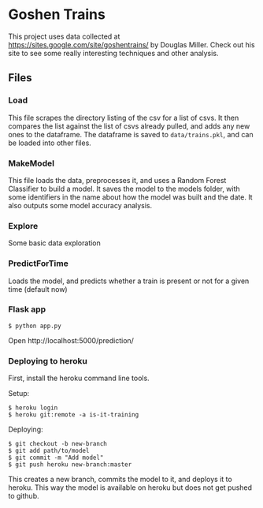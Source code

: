 # Goshen Trains

This project uses data collected at https://sites.google.com/site/goshentrains/ by Douglas Miller. Check out his site to see some really interesting techniques and other analysis.

## Files

### Load

This file scrapes the directory listing of the csv for a list of csvs. It then compares the list against the list of csvs already pulled, and adds any new ones to the dataframe. The dataframe is saved to `data/trains.pkl`, and can be loaded into other files.

### MakeModel

This file loads the data, preprocesses it, and uses a Random Forest Classifier to build a model. It saves the model to the models folder, with some identifiers in the name about how the model was built and the date. It also outputs some model accuracy analysis.

### Explore

Some basic data exploration

### PredictForTime

Loads the model, and predicts whether a train is present or not for a given time (default now)

### Flask app

```
$ python app.py
```

Open http://localhost:5000/prediction/

### Deploying to heroku

First, install the heroku command line tools.

Setup:

```
$ heroku login
$ heroku git:remote -a is-it-training
```

Deploying:

```
$ git checkout -b new-branch
$ git add path/to/model
$ git commit -m "Add model"
$ git push heroku new-branch:master
```

This creates a new branch, commits the model to it, and deploys it to heroku.
This way the model is available on heroku but does not get pushed to github.
